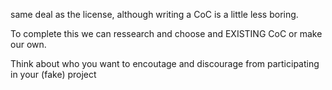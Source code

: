 same deal as the license, although writing a CoC is a little less boring.

To complete this we can ressearch and choose and EXISTING CoC or make our own. 

Think about who you want to encoutage and discourage from participating in your (fake) project
